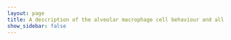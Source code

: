 ```yaml
---
layout: page
title: A description of the alveolar macrophage cell behaviour and all associated data.
show_sidebar: false
---
```

